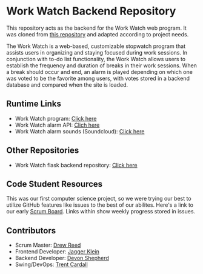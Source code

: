 # Work Watch Backend Repository

This repository acts as the backend for the Work Watch web program. It was cloned from [this repository](https://nighthawkcodingsociety.com/projectsearch/details/Flask%20Portfolio%20Starter) and adapted according to project needs.

The Work Watch is a web-based, customizable stopwatch program that assists users in organizing and staying focused during work sessions. In conjunction with to-do list functionality, the Work Watch allows users to establish the frequency and duration of breaks in their work sessions. When a break should occur and end, an alarm is played depending on which one was voted to be the favorite among users, with votes stored in a backend database and compared when the site is loaded.

## Runtime Links

- Work Watch program: [Click here](https://jagermi3ster.github.io/theworkwatch/workwatch)
- Work Watch alarm API: [Clich here](https://jagermi3ster.github.io/theworkwatch/api/alarms)
- Work Watch alarm sounds (Soundcloud): [Click here](https://on.soundcloud.com/at4y7TmUhzLGoRsg7)

## Other Repositories

- Work Watch flask backend repository: [Click here](https://github.com/drewreed2005/The-Watchers)

## Code Student Resources

This was our first computer science project, so we were trying our best to utilize GitHub features like issues to the best of our abilites. Here's a link to our early [Scrum Board](https://github.com/drewreed2005/The-Watchers/issues/1). Links within show weekly progress stored in issues.

## Contributors

- Scrum Master: [Drew Reed](https://github.com/drewreed2005)
- Frontend Developer: [Jagger Klein](https://github.com/jagermi3ster)
- Backend Developer: [Devon Shepherd](https://github.com/DreamerBlock)
- Swing/DevOps: [Trent Cardall](https://github.com/trentcardall) 
